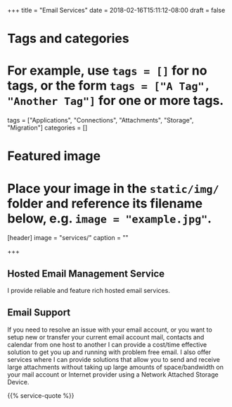 +++
title = "Email Services"
date = 2018-02-16T15:11:12-08:00
draft = false

# Tags and categories
# For example, use `tags = []` for no tags, or the form `tags = ["A Tag", "Another Tag"]` for one or more tags.
tags = ["Applications", "Connections", "Attachments", "Storage", "Migration"]
categories = []

# Featured image
# Place your image in the `static/img/` folder and reference its filename below, e.g. `image = "example.jpg"`.
[header]
image = "services/"
caption = ""

+++
## Hosted Email Management Service
I provide reliable and feature rich hosted email services.
<!--- {{% email-management-packages %}} --->

## Email Support
If you need to resolve an issue with your email account, or you want to setup new or transfer your current email account mail, contacts and calendar from one host to another I can provide a cost/time effective solution to get you up and running with problem free email. I also offer services where I can provide solutions that allow you to send and receive large attachments without taking up large amounts of space/bandwidth on your mail account or Internet provider using a Network Attached Storage Device.<!--more-->

{{% service-quote %}}